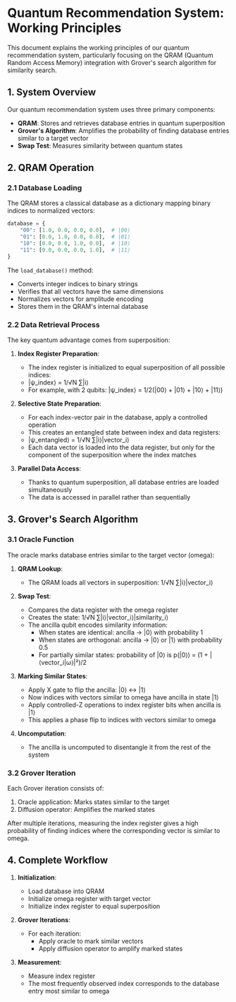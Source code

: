 # Quantum Recommendation System: Working Principles

This document explains the working principles of our quantum recommendation system, particularly focusing on the QRAM (Quantum Random Access Memory) integration with Grover's search algorithm for similarity search.

## 1. System Overview

Our quantum recommendation system uses three primary components:
- **QRAM**: Stores and retrieves database entries in quantum superposition
- **Grover's Algorithm**: Amplifies the probability of finding database entries similar to a target vector
- **Swap Test**: Measures similarity between quantum states

## 2. QRAM Operation

### 2.1 Database Loading

The QRAM stores a classical database as a dictionary mapping binary indices to normalized vectors:

```python
database = {
    "00": [1.0, 0.0, 0.0, 0.0],  # |00⟩
    "01": [0.0, 1.0, 0.0, 0.0],  # |01⟩
    "10": [0.0, 0.0, 1.0, 0.0],  # |10⟩
    "11": [0.0, 0.0, 0.0, 1.0],  # |11⟩
}
```

The `load_database()` method:
- Converts integer indices to binary strings
- Verifies that all vectors have the same dimensions
- Normalizes vectors for amplitude encoding
- Stores them in the QRAM's internal database

### 2.2 Data Retrieval Process

The key quantum advantage comes from superposition:

1. **Index Register Preparation**:
   - The index register is initialized to equal superposition of all possible indices:
   - |ψ_index⟩ = 1/√N ∑|i⟩
   - For example, with 2 qubits: |ψ_index⟩ = 1/2(|00⟩ + |01⟩ + |10⟩ + |11⟩)

2. **Selective State Preparation**:
   - For each index-vector pair in the database, apply a controlled operation
   - This creates an entangled state between index and data registers:
   - |ψ_entangled⟩ = 1/√N ∑|i⟩|vector_i⟩
   - Each data vector is loaded into the data register, but only for the component of the superposition where the index matches

3. **Parallel Data Access**:
   - Thanks to quantum superposition, all database entries are loaded simultaneously
   - The data is accessed in parallel rather than sequentially

## 3. Grover's Search Algorithm

### 3.1 Oracle Function

The oracle marks database entries similar to the target vector (omega):

1. **QRAM Lookup**:
   - The QRAM loads all vectors in superposition: 1/√N ∑|i⟩|vector_i⟩

2. **Swap Test**:
   - Compares the data register with the omega register
   - Creates the state: 1/√N ∑|i⟩|vector_i⟩|similarity_i⟩
   - The ancilla qubit encodes similarity information:
     - When states are identical: ancilla → |0⟩ with probability 1
     - When states are orthogonal: ancilla → |0⟩ or |1⟩ with probability 0.5
     - For partially similar states: probability of |0⟩ is p(|0⟩) = (1 + |⟨vector_i|ω⟩|²)/2

3. **Marking Similar States**:
   - Apply X gate to flip the ancilla: |0⟩ ↔ |1⟩
   - Now indices with vectors similar to omega have ancilla in state |1⟩
   - Apply controlled-Z operations to index register bits when ancilla is |1⟩
   - This applies a phase flip to indices with vectors similar to omega

4. **Uncomputation**:
   - The ancilla is uncomputed to disentangle it from the rest of the system

### 3.2 Grover Iteration

Each Grover iteration consists of:
1. Oracle application: Marks states similar to the target
2. Diffusion operator: Amplifies the marked states

After multiple iterations, measuring the index register gives a high probability of finding indices where the corresponding vector is similar to omega.

## 4. Complete Workflow

1. **Initialization**:
   - Load database into QRAM
   - Initialize omega register with target vector
   - Initialize index register to equal superposition

2. **Grover Iterations**:
   - For each iteration:
     - Apply oracle to mark similar vectors
     - Apply diffusion operator to amplify marked states

3. **Measurement**:
   - Measure index register
   - The most frequently observed index corresponds to the database entry most similar to omega
